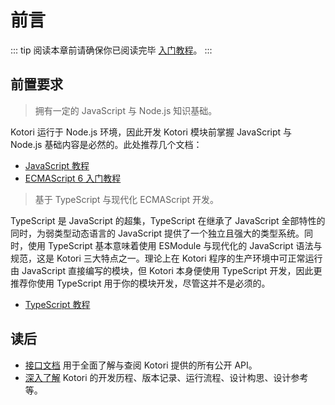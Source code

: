 # 前言

::: tip
阅读本章前请确保你已阅读完毕 [入门教程](../basic/start)。
:::

## 前置要求

> 拥有一定的 JavaScript 与 Node.js 知识基础。

Kotori 运行于 Node.js 环境，因此开发 Kotori 模块前掌握 JavaScript 与 Node.js 基础内容是必然的。此处推荐几个文档：

- [JavaScript 教程](https://wangdoc.com/javascript)
- [ECMAScript 6 入门教程](https://es6.ruanyifeng.com/)

> 基于 TypeScript 与现代化 ECMAScript 开发。

TypeScript 是 JavaScript 的超集，TypeScript 在继承了 JavaScript 全部特性的同时，为弱类型动态语言的 JavaScript 提供了一个独立且强大的类型系统。同时，使用 TypeScript 基本意味着使用 ESModule 与现代化的 JavaScript 语法与规范，这是 Kotori 三大特点之一。理论上在 Kotori 程序的生产环境中可正常运行由 JavaScript 直接编写的模块，但 Kotori 本身便使用 TypeScript 开发，因此更推荐你使用 TypeScript 用于你的模块开发，尽管这并不是必须的。

- [TypeScript 教程](https://wangdoc.com/typescript)

## 读后

- [接口文档](../api/)
  用于全面了解与查阅 Kotori 提供的所有公开 API。
- [深入了解](../advanced/)
  Kotori 的开发历程、版本记录、运行流程、设计构思、设计参考等。
